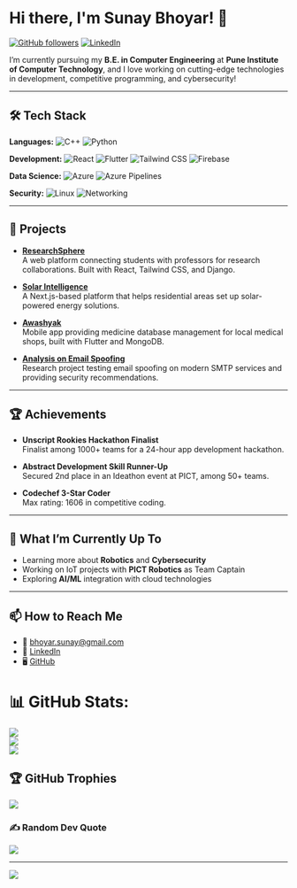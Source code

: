 # Hi there, I'm Sunay Bhoyar! 👋

[![GitHub followers](https://img.shields.io/github/followers/SunayBhoyar?label=Follow&style=social)](https://github.com/SunayBhoyar)
[![LinkedIn](https://img.shields.io/badge/LinkedIn-Connect-blue?style=social&logo=linkedin)](https://www.linkedin.com/in/sunaybhoyar/)

I’m currently pursuing my **B.E. in Computer Engineering** at **Pune Institute of Computer Technology**, and I love working on cutting-edge technologies in development, competitive programming, and cybersecurity!

---

## 🛠️ Tech Stack

**Languages:**
![C++](https://img.shields.io/badge/-C++-00599C?logo=c%2B%2B&logoColor=white)
![Python](https://img.shields.io/badge/-Python-3776AB?logo=python&logoColor=white)

**Development:**
![React](https://img.shields.io/badge/-React-61DAFB?logo=react&logoColor=black)
![Flutter](https://img.shields.io/badge/-Flutter-02569B?logo=flutter&logoColor=white)
![Tailwind CSS](https://img.shields.io/badge/-Tailwind%20CSS-38B2AC?logo=tailwind-css&logoColor=white)
![Firebase](https://img.shields.io/badge/-Firebase-FFCA28?logo=firebase&logoColor=black)

**Data Science:**
![Azure](https://img.shields.io/badge/-Azure-0078D4?logo=microsoft-azure&logoColor=white)
![Azure Pipelines](https://img.shields.io/badge/-Azure%20Pipelines-2560E0?logo=azure-pipelines&logoColor=white)

**Security:**
![Linux](https://img.shields.io/badge/-Linux-FCC624?logo=linux&logoColor=black)
![Networking](https://img.shields.io/badge/-Networking-1DA1F2?logo=network)

---

## 🚀 Projects

- **[ResearchSphere](https://github.com/kishanlalchoudhary/ResearchSphere)**  
  A web platform connecting students with professors for research collaborations. Built with React, Tailwind CSS, and Django.

- **[Solar Intelligence](https://github.com/shxntanu/solar-intelligence/tree/main/client)**  
  A Next.js-based platform that helps residential areas set up solar-powered energy solutions.

- **[Awashyak](https://inc-awashyak-ba65-git-fork-ameyjoshi3068-master-sunaybhoyar.vercel.app/)**  
  Mobile app providing medicine database management for local medical shops, built with Flutter and MongoDB.

- **[Analysis on Email Spoofing](https://drive.google.com/file/d/1vwojoe1XLZ_epWh3pNisJtfIeLSnOWrh/view?usp=sharing)**  
  Research project testing email spoofing on modern SMTP services and providing security recommendations.

---

## 🏆 Achievements

- **Unscript Rookies Hackathon Finalist**  
  Finalist among 1000+ teams for a 24-hour app development hackathon.

- **Abstract Development Skill Runner-Up**  
  Secured 2nd place in an Ideathon event at PICT, among 50+ teams.

- **Codechef 3-Star Coder**  
  Max rating: 1606 in competitive coding.

---

## 🎯 What I’m Currently Up To

- Learning more about **Robotics** and **Cybersecurity**
- Working on IoT projects with **PICT Robotics** as Team Captain
- Exploring **AI/ML** integration with cloud technologies

---

## 📫 How to Reach Me

- 📧 [bhoyar.sunay@gmail.com](mailto:bhoyar.sunay@gmail.com)
- 💼 [LinkedIn](https://www.linkedin.com/in/sunaybhoyar/)
- 🖥️ [GitHub](https://github.com/SunayBhoyar)

# 📊 GitHub Stats:
![](https://github-readme-stats.vercel.app/api?username=SunayBhoyar&theme=merko&hide_border=true&include_all_commits=false&count_private=false)<br/>
![](https://github-readme-streak-stats.herokuapp.com/?user=SunayBhoyar&theme=merko&hide_border=true)<br/>
![](https://github-readme-stats.vercel.app/api/top-langs/?username=SunayBhoyar&theme=merko&hide_border=true&include_all_commits=false&count_private=false&layout=compact)

## 🏆 GitHub Trophies
![](https://github-profile-trophy.vercel.app/?username=SunayBhoyar&theme=tokyonight&no-frame=true&no-bg=true&margin-w=4)

### ✍️ Random Dev Quote
![](https://quotes-github-readme.vercel.app/api?type=vetical&theme=tokyonight)

---
[![](https://visitcount.itsvg.in/api?id=SunayBhoyar&icon=6&color=0)](https://visitcount.itsvg.in)

<!-- Proudly created with GPRM ( https://gprm.itsvg.in ) -->
